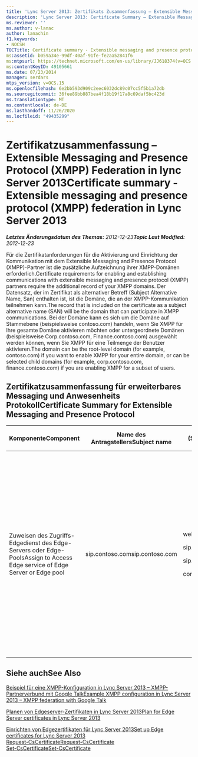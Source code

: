 ```yaml
---
title: 'Lync Server 2013: Zertifikats Zusammenfassung – Extensible Messaging and Presence Protocol (XMPP) Federation'
description: 'Lync Server 2013: Certificate Summary – Extensible Messaging and Presence Protocol (XMPP) Federation.'
ms.reviewer: ''
ms.author: v-lanac
author: lanachin
f1.keywords:
- NOCSH
TOCTitle: Certificate summary - Extensible messaging and presence protocol (XMPP) federation
ms:assetid: b059a34e-99df-40af-91fe-fe2aa52841f6
ms:mtpsurl: https://technet.microsoft.com/en-us/library/JJ618374(v=OCS.15)
ms:contentKeyID: 49105661
ms.date: 07/23/2014
manager: serdars
mtps_version: v=OCS.15
ms.openlocfilehash: 6e2bb593d909c2eec6032dc89c07cc5f5b1a72db
ms.sourcegitcommit: 36fee89bb887bea4f18b19f17a8c69daf5bc423d
ms.translationtype: MT
ms.contentlocale: de-DE
ms.lasthandoff: 11/26/2020
ms.locfileid: "49435299"
---
```

# <a name="certificate-summary---extensible-messaging-and-presence-protocol-xmpp-federation-in-lync-server-2013"></a><span data-ttu-id="ce91a-103">Zertifikatzusammenfassung – Extensible Messaging and Presence Protocol (XMPP) Federation in lync Server 2013</span><span class="sxs-lookup"><span data-stu-id="ce91a-103">Certificate summary - Extensible messaging and presence protocol (XMPP) federation in Lync Server 2013</span></span>

<div data-xmlns="http://www.w3.org/1999/xhtml">

<div class="topic" data-xmlns="http://www.w3.org/1999/xhtml" data-msxsl="urn:schemas-microsoft-com:xslt" data-cs="https://msdn.microsoft.com/">

<div data-asp="https://msdn2.microsoft.com/asp">



</div>

<div id="mainSection">

<div id="mainBody"><span data-ttu-id="ce91a-104">

<span> </span></span><span class="sxs-lookup"><span data-stu-id="ce91a-104">

<span> </span></span></span>

<span data-ttu-id="ce91a-105">_**Letztes Änderungsdatum des Themas:** 2012-12-23_</span><span class="sxs-lookup"><span data-stu-id="ce91a-105">_**Topic Last Modified:** 2012-12-23_</span></span>

<span data-ttu-id="ce91a-106">Für die Zertifikatanforderungen für die Aktivierung und Einrichtung der Kommunikation mit dem Extensible Messaging and Presence Protocol (XMPP)-Partner ist die zusätzliche Aufzeichnung ihrer XMPP-Domänen erforderlich.</span><span class="sxs-lookup"><span data-stu-id="ce91a-106">Certificate requirements for enabling and establishing communications with extensible messaging and presence protocol (XMPP) partners require the additional record of your XMPP domains.</span></span> <span data-ttu-id="ce91a-107">Der Datensatz, der im Zertifikat als alternativer Betreff (Subject Alternative Name, San) enthalten ist, ist die Domäne, die an der XMPP-Kommunikation teilnehmen kann.</span><span class="sxs-lookup"><span data-stu-id="ce91a-107">The record that is included on the certificate as a subject alternative name (SAN) will be the domain that can participate in XMPP communications.</span></span> <span data-ttu-id="ce91a-108">Bei der Domäne kann es sich um die Domäne auf Stammebene (beispielsweise contoso.com) handeln, wenn Sie XMPP für Ihre gesamte Domäne aktivieren möchten oder untergeordnete Domänen (beispielsweise Corp.contoso.com, Finance.contoso.com) ausgewählt werden können, wenn Sie XMPP für eine Teilmenge der Benutzer aktivieren.</span><span class="sxs-lookup"><span data-stu-id="ce91a-108">The domain can be the root-level domain (for example, contoso.com) if you want to enable XMPP for your entire domain, or can be selected child domains (for example, corp.contoso.com, finance.contoso.com) if you are enabling XMPP for a subset of users.</span></span>

<div>

## <a name="certificate-summary-for-extensible-messaging-and-presence-protocol"></a><span data-ttu-id="ce91a-109">Zertifikatzusammenfassung für erweiterbares Messaging und Anwesenheits Protokoll</span><span class="sxs-lookup"><span data-stu-id="ce91a-109">Certificate Summary for Extensible Messaging and Presence Protocol</span></span>


<table>
<colgroup>
<col style="width: 25%" />
<col style="width: 25%" />
<col style="width: 25%" />
<col style="width: 25%" />
</colgroup>
<thead>
<tr class="header">
<th><span data-ttu-id="ce91a-110">Komponente</span><span class="sxs-lookup"><span data-stu-id="ce91a-110">Component</span></span></th>
<th><span data-ttu-id="ce91a-111">Name des Antragstellers</span><span class="sxs-lookup"><span data-stu-id="ce91a-111">Subject name</span></span></th>
<th><span data-ttu-id="ce91a-112">Subject Alternative Names (San)/Order</span><span class="sxs-lookup"><span data-stu-id="ce91a-112">Subject alternative names (SAN)/Order</span></span></th>
<th><span data-ttu-id="ce91a-113">Kommentare</span><span class="sxs-lookup"><span data-stu-id="ce91a-113">Comments</span></span></th>
</tr>
</thead>
<tbody>
<tr class="odd">
<td><p><span data-ttu-id="ce91a-114">Zuweisen des Zugriffs-Edgedienst des Edge-Servers oder Edge-Pools</span><span class="sxs-lookup"><span data-stu-id="ce91a-114">Assign to Access Edge service of Edge Server or Edge pool</span></span></p></td>
<td><p><span data-ttu-id="ce91a-115">sip.contoso.com</span><span class="sxs-lookup"><span data-stu-id="ce91a-115">sip.contoso.com</span></span></p></td>
<td><p><span data-ttu-id="ce91a-116">webcon.contoso.com</span><span class="sxs-lookup"><span data-stu-id="ce91a-116">webcon.contoso.com</span></span></p>
<p><span data-ttu-id="ce91a-117">sip.contoso.com</span><span class="sxs-lookup"><span data-stu-id="ce91a-117">sip.contoso.com</span></span></p>
<p><span data-ttu-id="ce91a-118">sip.fabrikam.com</span><span class="sxs-lookup"><span data-stu-id="ce91a-118">sip.fabrikam.com</span></span></p>
<p><span data-ttu-id="ce91a-119">contoso.com</span><span class="sxs-lookup"><span data-stu-id="ce91a-119">contoso.com</span></span></p></td>
<td><p><span data-ttu-id="ce91a-120">Die ersten drei San-Einträge sind die normalen San-Einträge für einen Full Edge-Server.</span><span class="sxs-lookup"><span data-stu-id="ce91a-120">The first three SAN entries are the normal SAN entries for a full Edge Server.</span></span> <span data-ttu-id="ce91a-121">Der contoso.com ist der Eintrag, der für den Verbund mit dem XMPP-Partner auf der Stammdomänen Ebene erforderlich ist.</span><span class="sxs-lookup"><span data-stu-id="ce91a-121">The contoso.com is the entry required for federation with the XMPP partner at the root domain level.</span></span> <span data-ttu-id="ce91a-122">Dieser Eintrag ermöglicht XMPP für alle Domänen mit dem Suffix contoso.com.</span><span class="sxs-lookup"><span data-stu-id="ce91a-122">This entry will allow XMPP for all domains with the suffix contoso.com.</span></span></p></td>
</tr>
</tbody>
</table>


</div>

<div>

## <a name="see-also"></a><span data-ttu-id="ce91a-123">Siehe auch</span><span class="sxs-lookup"><span data-stu-id="ce91a-123">See Also</span></span>


[<span data-ttu-id="ce91a-124">Beispiel für eine XMPP-Konfiguration in Lync Server 2013 – XMPP-Partnerverbund mit Google Talk</span><span class="sxs-lookup"><span data-stu-id="ce91a-124">Example XMPP configuration in Lync Server 2013 – XMPP federation with Google Talk</span></span>](lync-server-2013-example-xmpp-configuration-–-xmpp-federation-with-google-talk.md)  


[<span data-ttu-id="ce91a-125">Planen von Edgeserver-Zertifikaten in Lync Server 2013</span><span class="sxs-lookup"><span data-stu-id="ce91a-125">Plan for Edge Server certificates in Lync Server 2013</span></span>](lync-server-2013-plan-for-edge-server-certificates.md)  


[<span data-ttu-id="ce91a-126">Einrichten von Edgezertifikaten für Lync Server 2013</span><span class="sxs-lookup"><span data-stu-id="ce91a-126">Set up Edge certificates for Lync Server 2013</span></span>](lync-server-2013-set-up-edge-certificates.md)  
[<span data-ttu-id="ce91a-127">Request-CsCertificate</span><span class="sxs-lookup"><span data-stu-id="ce91a-127">Request-CsCertificate</span></span>](https://docs.microsoft.com/powershell/module/skype/Request-CsCertificate)  
[<span data-ttu-id="ce91a-128">Set-CsCertificate</span><span class="sxs-lookup"><span data-stu-id="ce91a-128">Set-CsCertificate</span></span>](https://docs.microsoft.com/powershell/module/skype/Set-CsCertificate)  
  

<span data-ttu-id="ce91a-129"></div>

</div>

<span> </span>

</div>

</div>

</span><span class="sxs-lookup"><span data-stu-id="ce91a-129"></div>

</div>

<span> </span>

</div>

</div>

</span></span></div>

